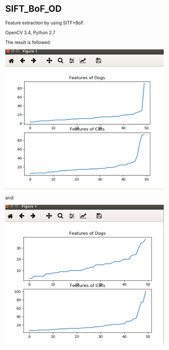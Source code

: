 # SIFT_BoF_OD
Feature extraction by using SITF+BoF.

OpenCV 3.4, Python 2.7

The result is followed:

![](./SIFT_BoF/img/11.png)

and:

![](./SIFT_BoF/img/22.png)